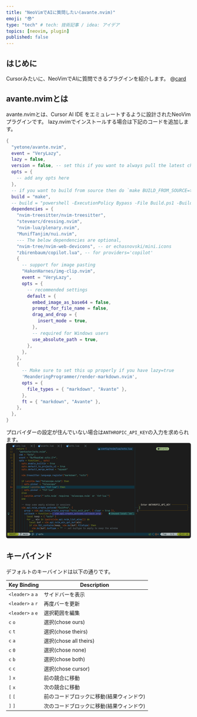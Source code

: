 ```yaml
---
title: "NeoVimでAIに質問したい(avante.nvim)"
emoji: "😎"
type: "tech" # tech: 技術記事 / idea: アイデア
topics: [neovim, plugin]
published: false
---
```


## はじめに

Cursorみたいに、NeoVimでAIに質問できるプラグインを紹介します。
@[card](https://github.com/yetone/avante.nvim)

## avante.nvimとは

avante.nvimとは、Cursor AI IDE をエミュレートするように設計されたNeoVimプラグインです。
lazy.nvimでインストールする場合は下記のコードを追加します。

```lua:~/.config/nvim/lua/plugins/avante.lua
{
  "yetone/avante.nvim",
  event = "VeryLazy",
  lazy = false,
  version = false, -- set this if you want to always pull the latest change
  opts = {
    -- add any opts here
  },
  -- if you want to build from source then do `make BUILD_FROM_SOURCE=true`
  build = "make",
  -- build = "powershell -ExecutionPolicy Bypass -File Build.ps1 -BuildFromSource false" -- for windows
  dependencies = {
    "nvim-treesitter/nvim-treesitter",
    "stevearc/dressing.nvim",
    "nvim-lua/plenary.nvim",
    "MunifTanjim/nui.nvim",
    --- The below dependencies are optional,
    "nvim-tree/nvim-web-devicons", -- or echasnovski/mini.icons
    "zbirenbaum/copilot.lua", -- for providers='copilot'
    {
      -- support for image pasting
      "HakonHarnes/img-clip.nvim",
      event = "VeryLazy",
      opts = {
        -- recommended settings
        default = {
          embed_image_as_base64 = false,
          prompt_for_file_name = false,
          drag_and_drop = {
            insert_mode = true,
          },
          -- required for Windows users
          use_absolute_path = true,
        },
      },
    },
    {
      -- Make sure to set this up properly if you have lazy=true
      'MeanderingProgrammer/render-markdown.nvim',
      opts = {
        file_types = { "markdown", "Avante" },
      },
      ft = { "markdown", "Avante" },
    },
  },
}
```

プロバイダーの設定が住んでいない場合は`ANTHROPIC_API_KEY`の入力を求められます。
![avante start](/images/avante/avante_start.png)

## キーバインド

デフォルトのキーバインドは以下の通りです。

| Key Binding        | Description                              |
| ------------------ | ---------------------------------------- |
| `<leader>` `a` `a` | サイドバーを表示                         |
| `<leader>` `a` `r` | 再度バーを更新                           |
| `<leader>` `a` `e` | 選択範囲を編集                           |
| `c` `o`            | 選択(chose ours)                         |
| `c` `t`            | 選択(chose theirs)                       |
| `c` `a`            | 選択(chose all theirs)                   |
| `c` `0`            | 選択(chose none)                         |
| `c` `b`            | 選択(chose both)                         |
| `c` `c`            | 選択(chose cursor)                       |
| `]` `x`            | 前の競合に移動                           |
| `[` `x`            | 次の競合に移動                           |
| `[` `[`            | 前のコードブロックに移動(結果ウィンドウ) |
| `]` `]`            | 次のコードブロックに移動(結果ウィンドウ) |

